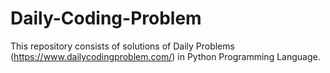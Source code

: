 # Daily-Coding-Problem
This repository consists of solutions of Daily Problems (https://www.dailycodingproblem.com/) in Python Programming Language.
